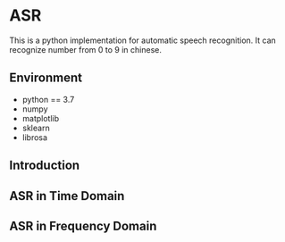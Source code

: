 # ASR

This is a python implementation for automatic speech recognition.
It can recognize number from 0 to 9 in chinese.

## Environment

- python == 3.7
- numpy
- matplotlib
- sklearn
- librosa


## Introduction



## ASR in Time Domain



## ASR in Frequency Domain

